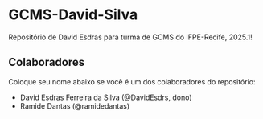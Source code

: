 # GCMS-David-Silva
Repositório de David Esdras para turma de GCMS do IFPE-Recife, 2025.1!

## Colaboradores
Coloque seu nome abaixo se você é um dos colaboradores do repositório:
* David Esdras Ferreira da Silva (@DavidEsdrs, dono)
* Ramide Dantas (@ramidedantas)
